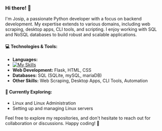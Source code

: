 ### Hi there! 👋

I'm Josip, a passionate Python developer with a focus on backend development. My expertise extends to various domains, including web scraping, desktop apps, CLI tools, and scripting. I enjoy working with SQL and NoSQL databases to build robust and scalable applications.

#### 💻 Technologies & Tools:
- **Languages:**
- [![My Skills](https://skillicons.dev/icons?i=js,html,css,wasm)](https://skillicons.dev)
- **Web Development:** Flask, HTML, CSS
- **Databases:** SQL (SQLite, mySQL, mariaDB)
- **Other Skills:** Web Scraping, Desktop Apps, CLI Tools, Automation

#### 🚀 Currently Exploring:
- Linux and Linux Administration
- Setting up and managing Linux servers

Feel free to explore my repositories, and don't hesitate to reach out for collaboration or discussions. Happy coding! 🚀

